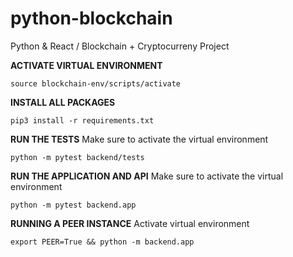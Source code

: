 # python-blockchain
 Python & React / Blockchain + Cryptocurreny Project

**ACTIVATE VIRTUAL ENVIRONMENT**
```
source blockchain-env/scripts/activate
```

**INSTALL ALL PACKAGES**
```
pip3 install -r requirements.txt
```

**RUN THE TESTS**
Make sure to activate the virtual environment
```
python -m pytest backend/tests
```

**RUN THE APPLICATION AND API**
Make sure to activate the virtual environment
```
python -m pytest backend.app
```

**RUNNING A PEER INSTANCE**
Activate virtual environment
```
export PEER=True && python -m backend.app
```
